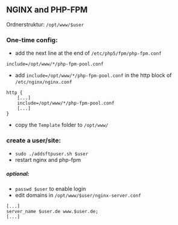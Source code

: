 ## NGINX and PHP-FPM


Ordnerstruktur: `/opt/www/$user`


### One-time config:

* add the next line at the end of `/etc/php5/fpm/php-fpm.conf`
```
include=/opt/www/*/php-fpm-pool.conf
```


* add `include=/opt/www/*/php-fpm-pool.conf` in the http block of `/etc/nginx/nginx.conf`
```
http {
    [...]
    include=/opt/www/*/php-fpm-pool.conf
    [...]
}
```
* copy the `Template` folder to `/opt/www/`



### create a user/site:

* `sudo ./addsftpuser.sh $user`
* restart nginx and php-fpm

##### optional:
* `passwd $user` to enable login
* edit domains in `/opt/www/$user/nginx-server.conf`

```
[...]
server_name $user.de www.$user.de;
[...]
```
